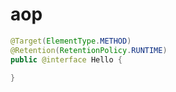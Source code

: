 # aop
```java
@Target(ElementType.METHOD)
@Retention(RetentionPolicy.RUNTIME)
public @interface Hello {

}
```
